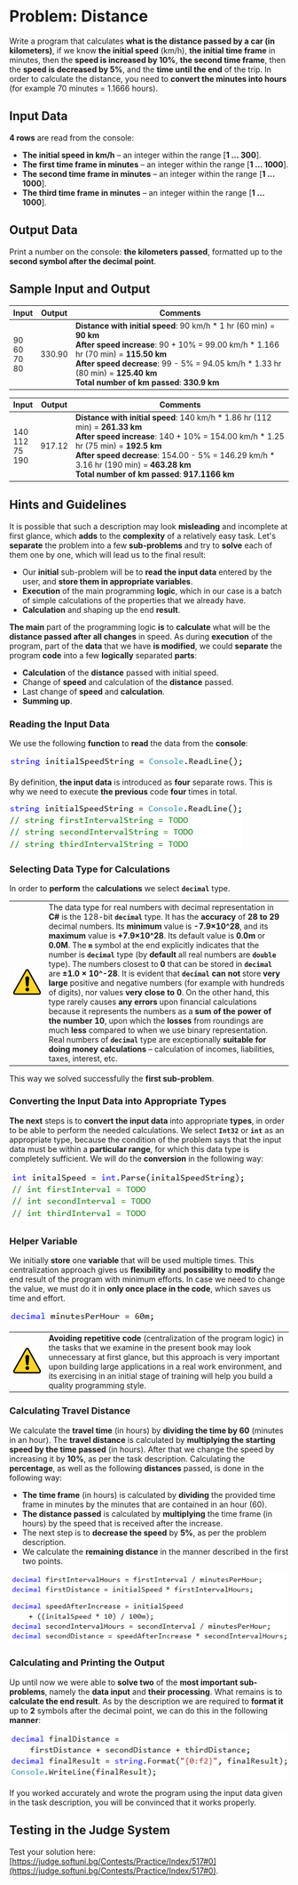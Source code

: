 # Problem: Distance

Write a program that calculates **what is the distance passed by a car (in kilometers)**, if we know **the initial speed** \(km/h\), **the initial time frame** in minutes, then the **speed is increased by 10%**, **the second time frame**, then the **speed is decreased by 5%**, and the **time until the end** of the trip. In order to calculate the distance, you need to **convert the minutes into hours** \(for example 70 minutes = 1.1666 hours\).

## Input Data

**4 rows** are read from the console:
* **The initial speed in km/h** – an integer within the range [**1 … 300**].
* **The first time frame in minutes** – an integer within the range [**1 … 1000**].
* **The second time frame in minutes** – an integer within the range [**1 … 1000**].
* **The third time frame in minutes** – an integer within the range [**1 … 1000**].

## Output Data

Print a number оn the console: **the kilometers passed**, formatted up to the **second symbol after the decimal point**.

## Sample Input and Output

| Input | Output | Comments |
|-----|-----|-----|
|90<br>60<br>70<br>80|330.90|**Distance with initial speed**: 90 km/h \* 1 hr (60 min) = **90 km**<br>**After speed increase**: 90 + 10% = 99.00 km/h \* 1.166 hr (70 min) = **115.50 km**<br>**After speed decrease**: 99 - 5% = 94.05 km/h \* 1.33 hr (80 min) = **125.40 km**<br>**Total number of km passed**: **330.9 km**|

| Input | Output | Comments |
|-----|-----|-----|
|140<br>112<br>75<br>190|917.12|**Distance with initial speed**: 140 km/h \* 1.86 hr (112 min) = **261.33 km**<br>**After speed increase**: 140 + 10% = 154.00 km/h \* 1.25 hr (75 min) = **192.5 km**<br>**After speed decrease**: 154.00 - 5% = 146.29 km/h \* 3.16 hr (190 min) = **463.28 km**<br>**Total number of km passed**: **917.1166 km**|

## Hints and Guidelines

It is possible that such a description may look **misleading** and incomplete at first glance, which **adds** to the **complexity** of a relatively easy task. Let's **separate** the problem into a few **sub-problems** and try to **solve** each of them one by one, which will lead us to the final result:

* Our **initial** sub-problem will be to **read the input data** entered by the user, and **store them in appropriate variables**.
* **Execution** of the main programming **logic**, which in our case is a batch of simple calculations of the properties that we already have.
* **Calculation** and shaping up the end **result**.

**The main** part of the programming logic **is** to **calculate** what will be the **distance passed after all changes** in speed. As during **execution** of the program, part of the **data** that we have **is modified**, we could **separate** the program **code** into a few **logically** separated **parts**:

* **Calculation** of the **distance** passed with initial speed.
* Change of **speed** and calculation of the **distance** passed.
* Last change of **speed** and **calculation**.
* **Summing up**.

### Reading the Input Data

We use the following **function** to **read** the data from the **console**:

![](/assets/chapter-8-2-images/01.Distance-01.png)

By definition, **the input data** is introduced as **four** separate rows. This is why we need to execute **the previous** code **four** times in total.

![](/assets/chapter-8-2-images/01.Distance-02.png)


### Selecting Data Type for Calculations

In order to **perform** the **calculations** we select **`decimal`** type.

<table>
<tr>
<td width=10%><img src="/assets/alert-icon.png" style="max-width:50px" /></td>
<td>The data type for real numbers with decimal representation in <b>C#</b> is the 128-bit <b><code>decimal</code></b> type. It has the <b>accuracy</b> of <b>28 to 29</b> decimal numbers. Its <b>minimum</b> value is <b>-7.9×10^28</b>, and its <b>maximum</b> value is <b>+7.9×10^28</b>. Its default value is <b>0.0m</b> or <b>0.0M</b>. The <b><code>m</code></b> symbol at the end explicitly indicates that the number is <b><code>decimal</code></b> type (by <b>default</b> all real numbers are <b><code>double</code></b> type). The numbers closest to <b>0</b> that can be stored in <b><code>decimal</code></b> are <b>±1.0 × 10^-28</b>. It is evident that <b><code>decimal</code> can not</b> store <b>very large</b> positive and negative numbers (for example with hundreds of digits), nor values <b>very close to 0</b>. On the other hand, this type rarely causes <b>any errors</b> upon financial calculations because it represents the numbers as a <b>sum of the power of the number 10</b>, upon which the <b>losses</b> from roundings are much <b>less</b> compared to when we use binary representation. Real numbers of <b><code>decimal</code></b> type are exceptionally <b>suitable for doing money calculations</b> – calculation of incomes, liabilities, taxes, interest, etc.
</td>
</tr>
</table>

This way we solved successfully the **first sub-problem**.

### Converting the Input Data into Appropriate Types

**The next** steps is to **convert the input data** into appropriate **types**, in order to be able to perform the needed calculations. We select **`Int32`** or **`int`** as an appropriate type, because the condition of the problem says that the input data must be within a **particular range**, for which this data type is completely sufficient. We will do the **conversion** in the following way:

![](/assets/chapter-8-2-images/01.Distance-03.png)

### Helper Variable

We initially **store** one **variable** that will be used multiple times. This centralization approach gives us **flexibility** and **possibility** to **modify** the end result of the program with minimum efforts. In case we need to change the value, we must do it in **only once place in the code**, which saves us time and effort. 

![](/assets/chapter-8-2-images/01.Distance-04.png)

<table>
<tr>
<td width=10%><img src="/assets/alert-icon.png" style="max-width:50px" /></td>
<td><strong>Avoiding repetitive code</strong> (centralization of the program logic) in the tasks that we examine in the present book may look unnecessary at first glance, but this approach is very important upon building large applications in a real work environment, and its exercising in an initial stage of training will help you build a quality programming style.
</td>
</tr>
</table>

### Calculating Travel Distance

We calculate the **travel time** (in hours) by **dividing the time by 60** (minutes in an hour). The **travel distance** is calculated by **multiplying the starting speed by the time passed** (in hours). After that we change the speed by increasing it by **10%**, as per the task description. Calculating the **percentage**, as well as the following **distances** passed, is done in the following way:

* **The time frame** (in hours) is calculated by **dividing** the provided time frame in minutes by the minutes that are contained in an hour (60).
* **The distance passed** is calculated by **multiplying** the time frame (in hours) by the speed that is received after the increase.
* The next step is to **decrease the speed** by **5%**, as per the problem description.
* We calculate the **remaining distance** in the manner described in the first two points.

![](/assets/chapter-8-2-images/01.Distance-05.png)

### Calculating and Printing the Output

Up until now we were able to **solve two** of the **most important sub-problems**, namely the **data input** and **their processing**. What remains is to **calculate the end result**. As by the description we are required to **format it** up to **2** symbols after the decimal point, we can do this in the following **manner**:

![](/assets/chapter-8-2-images/01.Distance-06.png)

If you worked accurately and wrote the program using the input data given in the task description, you will be convinced that it works properly.

## Testing in the Judge System

Test your solution here: [https://judge.softuni.bg/Contests/Practice/Index/517#0](https://judge.softuni.bg/Contests/Practice/Index/517#0).
